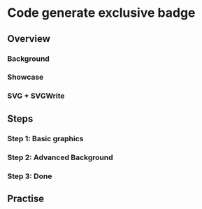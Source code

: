 Code generate exclusive badge
===

Overview
---

### Background

### Showcase

### SVG + SVGWrite

Steps
---

### Step 1: Basic graphics

### Step 2: Advanced Background

### Step 3: Done

Practise
---
